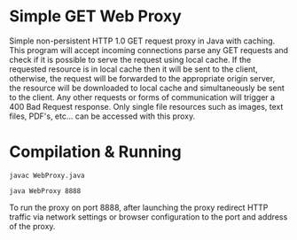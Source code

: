 # Simple GET Web Proxy
Simple non-persistent HTTP 1.0 GET request proxy in Java with caching. This program will accept incoming connections parse any GET requests and check if it is possible to serve the request using local cache. If the requested resource is in local cache then it will be sent to the client, otherwise, the request will be forwarded to the appropriate origin server, the resource will be downloaded to local cache and simultaneously be sent to the client. Any other requests or forms of communication will trigger a 400 Bad Request response. Only single file resources such as images, text files, PDF's, etc... can be accessed with this proxy.

# Compilation & Running
    javac WebProxy.java  
  
    java WebProxy 8888  
  
To run the proxy on port 8888, after launching the proxy redirect HTTP traffic via network settings or browser configuration to the port and address of the proxy.
